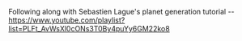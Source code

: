 Following along with Sebastien Lague's planet generation tutorial -- https://www.youtube.com/playlist?list=PLFt_AvWsXl0cONs3T0By4puYy6GM22ko8
